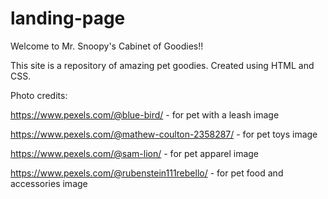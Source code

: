 # landing-page

Welcome to Mr. Snoopy's Cabinet of Goodies!!

This site is a repository of amazing pet goodies. Created using HTML and CSS.

Photo credits:

https://www.pexels.com/@blue-bird/ - for pet with a leash image

https://www.pexels.com/@mathew-coulton-2358287/ - for pet toys image

https://www.pexels.com/@sam-lion/ - for pet apparel image

https://www.pexels.com/@rubenstein111rebello/ - for pet food and accessories image